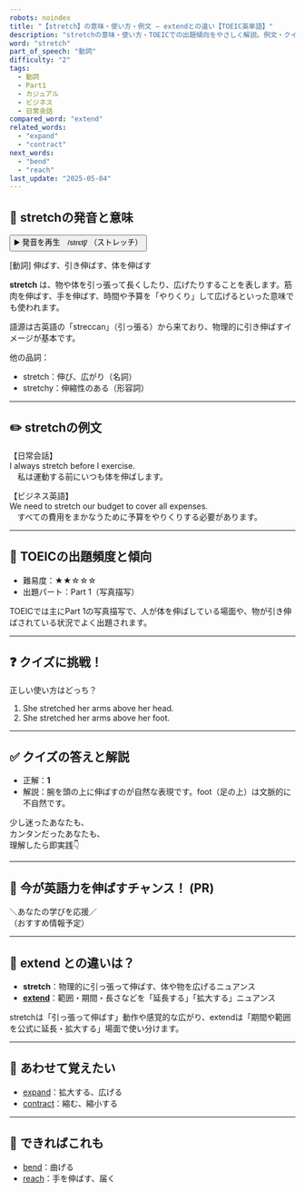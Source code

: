 ```yaml
---
robots: noindex
title: "【stretch】の意味・使い方・例文 ― extendとの違い【TOEIC英単語】"
description: "stretchの意味・使い方・TOEICでの出題傾向をやさしく解説。例文・クイズ付きでextendとの違いもわかりやすく学べます。"
word: "stretch"
part_of_speech: "動詞"
difficulty: "2"
tags:
  - 動詞
  - Part1
  - カジュアル
  - ビジネス
  - 日常会話
compared_word: "extend"
related_words:
  - "expand"
  - "contract"
next_words:
  - "bend"
  - "reach"
last_update: "2025-05-04"
---
```


## 🔰 stretchの発音と意味

<button class="play-audio" onclick="playTTS('stretch')">
  <span class="play-audio-main">
    ▶️ 発音を再生　/strɛtʃ/
  </span>
  <span class="play-audio-sub">
    （ストレッチ）
  </span>
</button>

[動詞] 伸ばす、引き伸ばす、体を伸ばす

**stretch** は、物や体を引っ張って長くしたり、広げたりすることを表します。筋肉を伸ばす、手を伸ばす、時間や予算を「やりくり」して広げるといった意味でも使われます。

語源は古英語の「streccan」（引っ張る）から来ており、物理的に引き伸ばすイメージが基本です。

他の品詞：  
- stretch：伸び、広がり（名詞）
- stretchy：伸縮性のある（形容詞）

---

## ✏️ stretchの例文

【日常会話】  
I always stretch before I exercise.  
　私は運動する前にいつも体を伸ばします。

【ビジネス英語】  
We need to stretch our budget to cover all expenses.  
　すべての費用をまかなうために予算をやりくりする必要があります。

---

## 🎯 TOEICの出題頻度と傾向

- 難易度：★★☆☆☆
- 出題パート：Part 1（写真描写）

TOEICでは主にPart 1の写真描写で、人が体を伸ばしている場面や、物が引き伸ばされている状況でよく出題されます。

---

## ❓ クイズに挑戦！

正しい使い方はどっち？

1. She stretched her arms above her head.  
2. She stretched her arms above her foot.

---

## ✅ クイズの答えと解説

- 正解：**1**
- 解説：腕を頭の上に伸ばすのが自然な表現です。foot（足の上）は文脈的に不自然です。

少し迷ったあなたも、  
カンタンだったあなたも、  
理解したら即実践👇️

---

## 🚀 今が英語力を伸ばすチャンス！ (PR)

<div class="info-center">
＼あなたの学びを応援／<br>  
（おすすめ情報予定）
</div>

---

## 🤔  extend との違いは？

- **stretch**：物理的に引っ張って伸ばす、体や物を広げるニュアンス
- **[extend](/word/extend/)**：範囲・期間・長さなどを「延長する」「拡大する」ニュアンス

stretchは「引っ張って伸ばす」動作や感覚的な広がり、extendは「期間や範囲を公式に延長・拡大する」場面で使い分けます。

---

## 🧩 あわせて覚えたい

- [expand](/word/expand/)：拡大する、広げる
- [contract](/word/contract/)：縮む、縮小する

---

## 📖 できればこれも

- [bend](/word/bend/)：曲げる
- [reach](/word/reach/)：手を伸ばす、届く

<!-- cvid: aid23_bid37 -->
